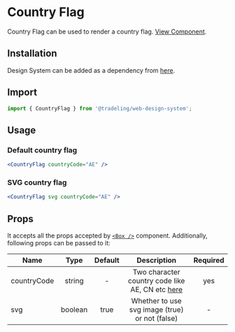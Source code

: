 # Country Flag

Country Flag can be used to render a country flag.
[View Component](https://design-system.tradelingdev.com/?path=/story/countryflag--basic).

## Installation

Design System can be added as a dependency from
[here](https://github.com/tradeling/web-design-system-sdk/releases).

## Import

```jsx
import { CountryFlag } from '@tradeling/web-design-system';
```

## Usage

### Default country flag

```jsx
<CountryFlag countryCode="AE" />
```

### SVG country flag

```jsx
<CountryFlag svg countryCode="AE" />
```

## Props

It accepts all the props accepted by [`<Box />`](https://chakra-ui.com/box)
component. Additionally, following props can be passed to it:

| Name        |  Type   | Default |                                                                Description                                                                 | Required |
| ----------- | :-----: | :-----: | :----------------------------------------------------------------------------------------------------------------------------------------: | :------: |
| countryCode | string  |    -    | Two character country code like AE, CN etc [here](https://github.com/lukes/ISO-3166-Countries-with-Regional-Codes/blob/master/all/all.csv) |   yes    |
| svg         | boolean |  true   |                                               Whether to use svg image (true) or not (false)                                               |    -     |
